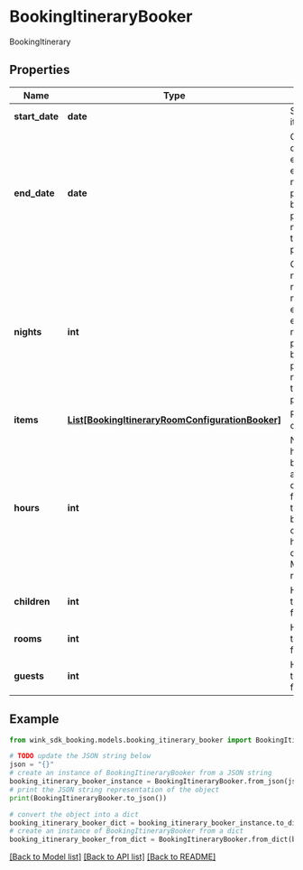 # BookingItineraryBooker

BookingItinerary

## Properties

Name | Type | Description | Notes
------------ | ------------- | ------------- | -------------
**start_date** | **date** | Start date of itinerary | 
**end_date** | **date** | Optional end date. If endDate is empty, nights needs to be present. If both are present, nights will take precedence. | [optional] 
**nights** | **int** | Optional number of nights. If nights is empty, endDate needs to be present. If both are present, nights will take precedence. | [optional] 
**items** | [**List[BookingItineraryRoomConfigurationBooker]**](BookingItineraryRoomConfigurationBooker.md) | Room configurations | [optional] 
**hours** | **int** | Number of hours between start and end dates. Used for itineraries that require bookings that occur within hours and not days. E.g. Meeting room reservation. | [optional] [readonly] 
**children** | **int** | How many total children for this stay | [optional] 
**rooms** | **int** | How many total rooms for this stay | [optional] 
**guests** | **int** | How many total guests for this stay | [optional] 

## Example

```python
from wink_sdk_booking.models.booking_itinerary_booker import BookingItineraryBooker

# TODO update the JSON string below
json = "{}"
# create an instance of BookingItineraryBooker from a JSON string
booking_itinerary_booker_instance = BookingItineraryBooker.from_json(json)
# print the JSON string representation of the object
print(BookingItineraryBooker.to_json())

# convert the object into a dict
booking_itinerary_booker_dict = booking_itinerary_booker_instance.to_dict()
# create an instance of BookingItineraryBooker from a dict
booking_itinerary_booker_from_dict = BookingItineraryBooker.from_dict(booking_itinerary_booker_dict)
```
[[Back to Model list]](../README.md#documentation-for-models) [[Back to API list]](../README.md#documentation-for-api-endpoints) [[Back to README]](../README.md)



